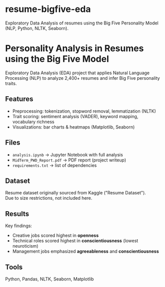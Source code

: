 # resume-bigfive-eda
Exploratory Data Analysis of resumes using the Big Five Personality Model (NLP, Python, NLTK, Seaborn).
# Personality Analysis in Resumes using the Big Five Model

Exploratory Data Analysis (EDA) project that applies Natural Language Processing (NLP) to analyze 2,400+ resumes and infer Big Five personality traits.

## Features
- Preprocessing: tokenization, stopword removal, lemmatization (NLTK)
- Trait scoring: sentiment analysis (VADER), keyword mapping, vocabulary richness
- Visualizations: bar charts & heatmaps (Matplotlib, Seaborn)

## Files
- `analysis.ipynb` → Jupyter Notebook with full analysis
- `MidTerm_PWD_Report.pdf` → PDF report (project writeup)
- `requirements.txt` → list of dependencies

## Dataset
Resume dataset originally sourced from Kaggle ("Resume Dataset").  
Due to size restrictions, not included here.

## Results
Key findings:
- Creative jobs scored highest in **openness**
- Technical roles scored highest in **conscientiousness** (lowest neuroticism)
- Management jobs emphasized **agreeableness** and **conscientiousness**

## Tools
Python, Pandas, NLTK, Seaborn, Matplotlib
